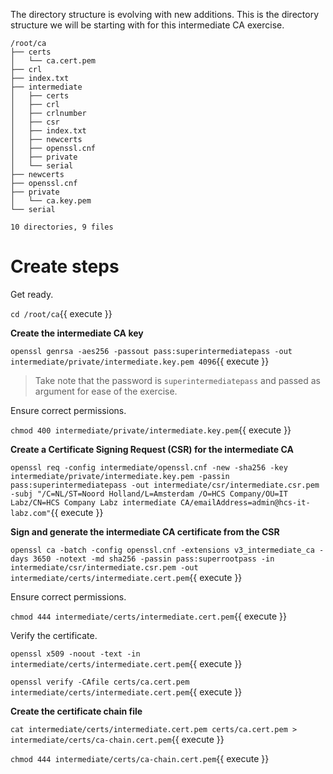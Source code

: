 The directory structure is evolving with new additions. This is the directory structure we will be starting with for this intermediate CA exercise.

```shell
/root/ca
├── certs
│   └── ca.cert.pem
├── crl
├── index.txt
├── intermediate
│   ├── certs
│   ├── crl
│   ├── crlnumber
│   ├── csr
│   ├── index.txt
│   ├── newcerts
│   ├── openssl.cnf
│   ├── private
│   └── serial
├── newcerts
├── openssl.cnf
├── private
│   └── ca.key.pem
└── serial

10 directories, 9 files
```

# Create steps

Get ready.

`cd /root/ca`{{ execute }}

**Create the intermediate CA key**

`openssl genrsa -aes256 -passout pass:superintermediatepass -out intermediate/private/intermediate.key.pem 4096`{{ execute }}

> Take note that the password is `superintermediatepass` and passed as argument for ease of the exercise.

Ensure correct permissions.

`chmod 400 intermediate/private/intermediate.key.pem`{{ execute }}

**Create a Certificate Signing Request (CSR) for the intermediate CA**

`openssl req -config intermediate/openssl.cnf -new -sha256 -key intermediate/private/intermediate.key.pem -passin pass:superintermediatepass -out intermediate/csr/intermediate.csr.pem -subj "/C=NL/ST=Noord Holland/L=Amsterdam /O=HCS Company/OU=IT Labz/CN=HCS Company Labz intermediate CA/emailAddress=admin@hcs-it-labz.com"`{{ execute }}

**Sign and generate the intermediate CA certificate from the CSR**

`openssl ca -batch -config openssl.cnf -extensions v3_intermediate_ca -days 3650 -notext -md sha256 -passin pass:superrootpass -in intermediate/csr/intermediate.csr.pem -out intermediate/certs/intermediate.cert.pem`{{ execute }}

Ensure correct permissions.

`chmod 444 intermediate/certs/intermediate.cert.pem`{{ execute }}

Verify the certificate.

`openssl x509 -noout -text -in intermediate/certs/intermediate.cert.pem`{{ execute }}

`openssl verify -CAfile certs/ca.cert.pem intermediate/certs/intermediate.cert.pem`{{ execute }}

**Create the certificate chain file**

`cat intermediate/certs/intermediate.cert.pem certs/ca.cert.pem > intermediate/certs/ca-chain.cert.pem`{{ execute }}

`chmod 444 intermediate/certs/ca-chain.cert.pem`{{ execute }}
